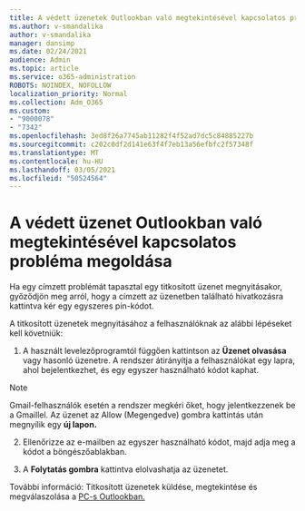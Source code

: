 ```yaml
---
title: A védett üzenetek Outlookban való megtekintésével kapcsolatos problémák megoldása
ms.author: v-smandalika
author: v-smandalika
manager: dansimp
ms.date: 02/24/2021
audience: Admin
ms.topic: article
ms.service: o365-administration
ROBOTS: NOINDEX, NOFOLLOW
localization_priority: Normal
ms.collection: Adm_O365
ms.custom:
- "9000078"
- "7342"
ms.openlocfilehash: 3ed8f26a7745ab11282f4f52ad7dc5c84885227b
ms.sourcegitcommit: c202c0df2d141e63f4f7eb13a56efbfc2f57348f
ms.translationtype: MT
ms.contentlocale: hu-HU
ms.lasthandoff: 03/05/2021
ms.locfileid: "50524564"
---
```

# <a name="fix-problem-of-viewing-protected-message-in-outlook"></a>A védett üzenet Outlookban való megtekintésével kapcsolatos probléma megoldása

Ha egy címzett problémát tapasztal egy titkosított üzenet megnyitásakor, győződjön meg arról, hogy a címzett az üzenetben található hivatkozásra kattintva kér egy egyszeres pin-kódot.

A titkosított üzenetek megnyitásához a felhasználóknak az alábbi lépéseket kell követniük:

1. A használt levelezőprogramtól függően kattintson az **Üzenet olvasása** vagy hasonló üzenetre. A rendszer átirányítja a felhasználókat egy lapra, ahol bejelentkezhet, és egy egyszer használható kódot kaphat.

> [!NOTE]
> Gmail-felhasználók esetén a rendszer megkéri őket, hogy jelentkezzenek be a Gmaillel. Az üzenet az Allow (Megengedve) gombra kattintás után megnyílik egy **új lapon.**

2. Ellenőrizze az e-mailben az egyszer használható kódot, majd adja meg a kódot a böngészőablakban.

3. A **Folytatás gombra** kattintva elolvashatja az üzenetet.

További információ: Titkosított üzenetek küldése, megtekintése és megválaszolása a [PC-s Outlookban.](https://support.microsoft.com/topic/send-view-and-reply-to-encrypted-messages-in-outlook-for-pc-eaa43495-9bbb-4fca-922a-df90dee51980)


